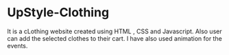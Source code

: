 # UpStyle-Clothing
It is a cLothing website created using HTML , CSS and Javascript.
Also user can add the selected clothes to their cart.
I have also used animation for the events.

